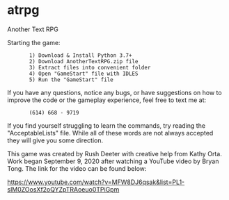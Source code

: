 # atrpg
Another Text RPG

Starting the game:

           1) Download & Install Python 3.7+
           2) Download AnotherTextRPG.zip file
           3) Extract files into convenient folder
           4) Open "GameStart" file with IDLES
           5) Run the "GameStart" file
           
If you have any questions, notice any bugs, or have
suggestions on how to improve the code or the
gameplay experience, feel  free to text me at:

           (614) 668 - 9719

If you find yourself struggling to learn the commands,
try reading the "AcceptableLists" file. While all of 
these words are not always accepted they will give
you some direction.
           
This game was created by Rush Deeter with creative
help from Kathy Orta. Work began September 9, 2020 
after watching a YouTube video by Bryan Tong. The
link for the video can be found below:

https://www.youtube.com/watch?v=MFW8DJ6qsak&list=PL1-slM0ZOosXf2oQYZpTRAoeuo0TPiGpm
